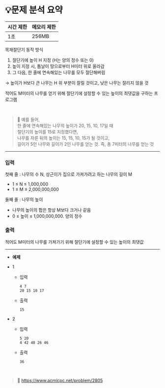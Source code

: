 # 💡**문제 분석 요약**

| 시간 제한 | 메모리 제한 |
| --- | --- |
| 1초 | 256MB |

목재절단기 동작 방식
1. 절단기에 높이 H 지정 (H는 양의 정수 또는 0)
2. 높이 지정 시, 톱날이 땅으로부터 H미터 위로 올라감
3. 그 다음, 한 줄에 연속해있는 나무를 모두 절단해버림
 
 → 높이가 H보다 큰 나무는 H 위 부분이 잘릴 것이고, 낮은 나무는 잘리지 않을 것

적어도 M미터의 나무를 얻기 위해 절단기에 설정할 수 있는 높이의 최댓값을 구하는 프로그램

<br>

> 🔖 예를 들어, <br>
> 한 줄에 연속해있는 나무의 높이가 20, 15, 10, 17일 때 
> <br>
> 절단기의 높이를 15로 지정했다면, 
> <br>
> 나무를 자른 뒤의 높이는 15, 15, 10, 15가 될 것이고, 
> <br>
> 길이가 5인 나무와 길이가 2인 나무를 얻는 것. 즉, 총 7미터의 나무를 얻는 것


---

### 입력

첫째 줄 : 나무의 수 N, 상근이가 집으로 가져가려고 하는 나무의 길이 M

- 1 ≤ N ≤ 1,000,000
- 1 ≤ M ≤ 2,000,000,000

둘째 줄 : 나무의 높이

- 나무의 높이의 합은 항상 M보다 크거나 같음
- 0 ≤ 높이 ≤ 1,000,000,000. 양의 정수

### 출력

적어도 M미터의 나무를 가져가기 위해 절단기에 설정할 수 있는 높이의 최댓값

---

- **예제**
- 1
    - 입력
            
        ```
        4 7
        20 15 10 17
        ```
            
    - 출력
            
        ```
        15
        ```
            
- 2
    - 입력
            
        ```
        5 20
        4 42 40 26 46
        ```
            
    - 출력
            
        ```
        36
        ```
            
<br>

> 📎 https://www.acmicpc.net/problem/2805

